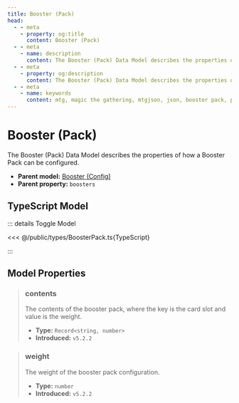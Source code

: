 ```yaml
---
title: Booster (Pack)
head:
  - - meta
    - property: og:title
      content: Booster (Pack)
  - - meta
    - name: description
      content: The Booster (Pack) Data Model describes the properties of how a Booster Pack can be configured.
  - - meta
    - property: og:description
      content: The Booster (Pack) Data Model describes the properties of how a Booster Pack can be configured.
  - - meta
    - name: keywords
      content: mtg, magic the gathering, mtgjson, json, booster pack, pack
---
```


# Booster (Pack)

The Booster (Pack) Data Model describes the properties of how a Booster Pack can be configured.

- **Parent model:** [Booster (Config)](/data-models/booster/booster-config/)
- **Parent property:** `boosters`

## TypeScript Model

::: details Toggle Model

<<< @/public/types/BoosterPack.ts{TypeScript}

:::

## Model Properties

> ### contents
>
> The contents of the booster pack, where the key is the card slot and value is the weight.
>
> - **Type:** `Record<string, number>`
> - **Introduced:** `v5.2.2`

> ### weight
>
> The weight of the booster pack configuration.
>
> - **Type:** `number`
> - **Introduced:** `v5.2.2`

